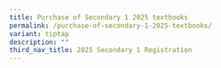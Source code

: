 ```yaml
---
title: Purchase of Secondary 1 2025 textbooks
permalink: /purchase-of-secondary-1-2025-textbooks/
variant: tiptap
description: ""
third_nav_title: 2025 Secondary 1 Registration
---
```

